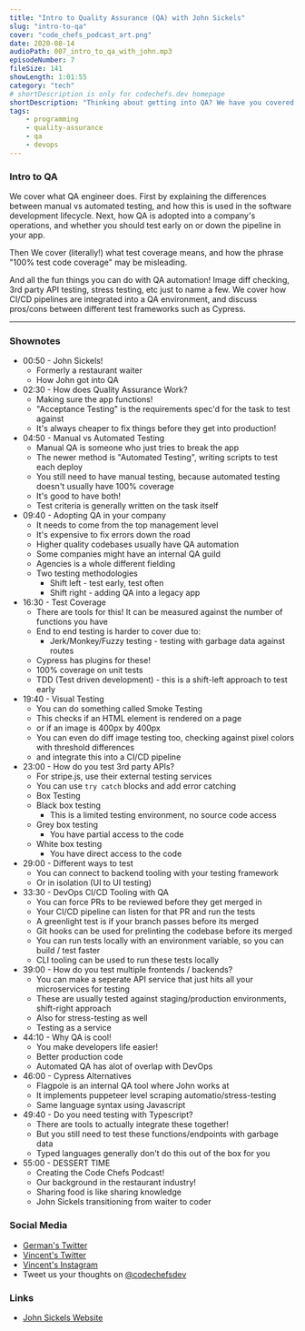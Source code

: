 ```yaml
---
title: "Intro to Quality Assurance (QA) with John Sickels"
slug: "intro-to-qa"
cover: "code_chefs_podcast_art.png"
date: 2020-08-14
audioPath: 007_intro_to_qa_with_john.mp3
episodeNumber: 7
fileSize: 141
showLength: 1:01:55
category: "tech"
# shortDescription is only for codechefs.dev homepage
shortDescription: "Thinking about getting into QA? We have you covered!"
tags:
    - programming
    - quality-assurance
    - qa
    - devops
---
```


### Intro to QA

We cover what QA engineer does. First by explaining the differences between manual vs automated testing, and how this is used in the software development lifecycle. 
Next, how QA is adopted into a company's operations, and whether you should test early on or down the pipeline in your app. 

Then We cover (literally!) what test coverage means, and how the phrase "100% test code coverage" may be misleading. 

And all the fun things you can do with QA automation! Image diff checking, 3rd party API testing, stress testing, etc just to name a few. We cover how CI/CD pipelines are integrated into a QA environment, and discuss pros/cons between different test frameworks such as Cypress.


<hr>

### Shownotes

<!-- - 00:30 - Intro
    - 00:40 - Testing
        - 00:50 - Testing -->

- 00:50 - John Sickels!
  - Formerly a restaurant waiter
  - How John got into QA
- 02:30 - How does Quality Assurance Work?
  - Making sure the app functions!
  - "Acceptance Testing" is the requirements spec'd for the task to test against
  - It's always cheaper to fix things before they get into production!
- 04:50 - Manual vs Automated Testing
  - Manual QA is someone who just tries to break the app
  - The newer method is "Automated Testing", writing scripts to test each deploy
  - You still need to have manual testing, because automated testing doesn't usually have 100% coverage
  - It's good to have both!
  - Test criteria is generally written on the task itself
- 09:40 - Adopting QA in your company
  - It needs to come from the top management level
  - It's expensive to fix errors down the road
  - Higher quality codebases usually have QA automation
  - Some companies might have an internal QA guild
  - Agencies is a whole different fielding
  - Two testing methodologies
      - Shift left - test early, test often
      - Shift right - adding QA into a legacy app
- 16:30 - Test Coverage
  - There are tools for this! It can be measured against the number of functions you have
  - End to end testing is harder to cover due to:
      - Jerk/Monkey/Fuzzy testing - testing with garbage data against routes
  - Cypress has plugins for these!
  - 100% coverage on unit tests
  - TDD (Test driven development) - this is a shift-left approach to test early
- 19:40 - Visual Testing
  - You can do something called Smoke Testing
  - This checks if an HTML element is rendered on a page
  - or if an image is 400px by 400px
  - You can even do diff image testing too, checking against pixel colors with threshold differences
  - and integrate this into a CI/CD pipeline
- 23:00 - How do you test 3rd party APIs?
  - For stripe.js, use their external testing services
  - You can use `try catch` blocks and add error catching
  - Box Testing
  - Black box testing
      - This is a limited testing environment, no source code access
  - Grey box testing
      - You have partial access to the code
  - White box testing
      - You have direct access to the code
- 29:00 - Different ways to test
  - You can connect to backend tooling with your testing framework
  - Or in isolation (UI to UI testing)
- 33:30 - DevOps CI/CD Tooling with QA
  - You can force PRs to be reviewed before they get merged in
  - Your CI/CD pipeline can listen for that PR and run the tests
  - A greenlight test is if your branch passes before its merged
  - Git hooks can be used for prelinting the codebase before its merged
  - You can run tests locally with an environment variable, so you can build / test faster
  - CLI tooling can be used to run these tests locally
- 39:00 - How do you test multiple frontends / backends?
  - You can make a seperate API service that just hits all your microservices for testing
  - These are usually tested against staging/production environments, shift-right approach
  - Also for stress-testing as well
  - Testing as a service
- 44:10 - Why QA is cool!
  - You make developers life easier!
  - Better production code
  - Automated QA has alot of overlap with DevOps
- 46:00 - Cypress Alternatives
  - Flagpole is an internal QA tool where John works at
  - It implements puppeteer level scraping automatio/stress-testing
  - Same language syntax using Javascript
- 49:40 - Do you need testing with Typescript?
  - There are tools to actually integrate these together!
  - But you still need to test these functions/endpoints with garbage data
  - Typed languages generally don't do this out of the box for you
- 55:00 - DESSERT TIME
  - Creating the Code Chefs Podcast!
  - Our background in the restaurant industry!
  - Sharing food is like sharing knowledge
  - John Sickels transitioning from waiter to coder

### Social Media

- [German's Twitter](https://twitter.com/germangamgon)
- [Vincent's Twitter](https://twitter.com/vincentntang)
- [Vincent's Instagram](https://instagram.com/vincentntang)
- Tweet us your thoughts on [@codechefsdev](https://twitter.com/codechefsdev)

### Links

- [John Sickels Website](https://johnwsickels.com/)